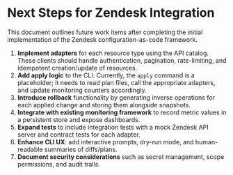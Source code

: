 # Next Steps for Zendesk Integration

This document outlines future work items after completing the initial
implementation of the Zendesk configuration-as-code framework.

1. **Implement adapters** for each resource type using the API catalog. These
   clients should handle authentication, pagination, rate-limiting, and
   idempotent creation/update of resources.
2. **Add apply logic** to the CLI. Currently, the `apply` command is a
   placeholder; it needs to read plan files, call the appropriate
   adapters, and update monitoring counters accordingly.
3. **Introduce rollback** functionality by generating inverse operations for
   each applied change and storing them alongside snapshots.
4. **Integrate with existing monitoring framework** to record metric values in
   a persistent store and expose dashboards.
5. **Expand tests** to include integration tests with a mock Zendesk API
   server and contract tests for each adapter.
6. **Enhance CLI UX**: add interactive prompts, dry-run mode, and
   human-readable summaries of diffs/plans.
7. **Document security considerations** such as secret management, scope
   permissions, and audit trails.
